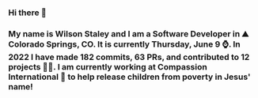 ### Hi there 👋

### My name is Wilson Staley and I am a Software Developer in ⛰ Colorado Springs, CO.  It is currently Thursday, June 9 ⌚. In 2022 I have made 182 commits, 63 PRs, and contributed to 12 projects 👨‍💻. I am currently working at Compassion International 🏢 to help release children from poverty in Jesus' name!